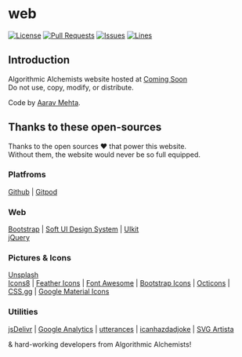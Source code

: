# web
[![License](https://img.shields.io/badge/license-CC%20BY--NC--ND--4.0-green?style=flat-square)](http://creativecommons.org/licenses/by-nc-nd/4.0) [![Pull Requests](https://img.shields.io/github/issues-pr-closed/algorithmicalchemists/aa-web?style=flat-square)](https://github.com/algorithmicalchemists/aa-web/pulls) [![Issues](https://img.shields.io/github/issues-closed/algorithmicalchemists/aa-web?style=flat-square)](https://github.com/algorithmicalchemists/aa-web/issues) [![Lines](https://img.shields.io/tokei/lines/github/algorithmicalchemists/aa-web?style=flat-square)](https://github.com/algorithmicalchemists/aa-web)

## Introduction
Algorithmic Alchemists website hosted at [Coming Soon](#)  
Do not use, copy, modify, or distribute. 

Code by [Aarav Mehta](https://aaravm.me/).  

## Thanks to these open-sources
Thanks to the open sources ❤ that power this website.  
Without them, the website would never be so full equipped.  

### Platfroms
[Github](https://github.com) | [Gitpod](https://gitpod.io)  
### Web
[Bootstrap](https://getbootstrap.com) | [Soft UI Design System](https://github.com/creativetimofficial/soft-ui-design-system) | [UIkit](https://getuikit.com)  
[jQuery](https://jquery.com)  
### Pictures & Icons
[Unsplash](https://unsplash.com)  
[Icons8](https://icons8.com) | [Feather Icons](https://feathericons.com) | [Font Awesome](https://fontawesome.com) | [Bootstrap Icons](https://icons.getbootstrap.com) | [Octicons](https://primer.style/octicons ) | [CSS.gg](https://css.gg) | [Google Material Icons](https://material.io/resources/icons)  
### Utilities
[jsDelivr](https://www.jsdelivr.com) | [Google Analytics](https://analytics.google.com) | [utterances](https://utteranc.es) | [icanhazdadjoke](https://icanhazdadjoke.com) | [SVG Artista](https://svgartista.net)  

& hard-working developers from Algorithmic Alchemists!
